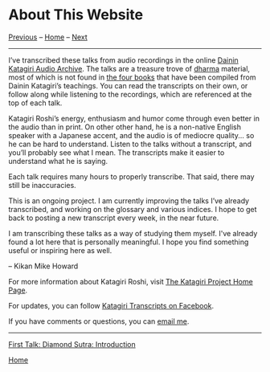 <a name="0"></a>
# About This Website

[Previous]() – 
[Home]() – 
[Next](1979-05-09-Diamond-Sutra-Introduction#0)

---
I’ve transcribed these talks from audio recordings in the online [Dainin Katagiri Audio Archive](http://www.mnzencenter.org/katagiri_talks.php). The talks are a treasure trove of [dharma](glossary#dharma) material, most of which is not found in [the four books](resources#katagiri-books) that have been compiled from Dainin Katagiri’s teachings. You can read the transcripts on their own, or follow along while listening to the recordings, which are referenced at the top of each talk. 

Katagiri Roshi’s energy, enthusiasm and humor come through even better in the audio than in print. On other other hand, he is a non-native English speaker with a Japanese accent, and the audio is of mediocre quality... so he can be hard to understand. Listen to the talks without a transcript, and you’ll probably see what I mean. The transcripts make it easier to understand what he is saying.

Each talk requires many hours to properly transcribe. That said, there may still be inaccuracies.

This is an ongoing project. I am currently improving the talks I’ve already transcribed, and working on the glossary and various indices. I hope to get back to posting a new transcript every week, in the near future.

I am transcribing these talks as a way of studying them myself. I've already found a lot here that is personally meaningful. I hope you find something useful or inspiring here as well.

  – Kikan Mike Howard

For more information about Katagiri Roshi, visit [The Katagiri Project Home Page](http://www.mnzencenter.org/katagiri/).

For updates, you can follow [Katagiri Transcripts on Facebook](https://www.facebook.com/KatagiriTranscripts).

If you have comments or questions, you can [email me](mailto:michaelhoward@mac.com).

---
[First Talk: Diamond Sutra: Introduction](1979-05-09-Diamond-Sutra-Introduction#0)

[Home](index#0)